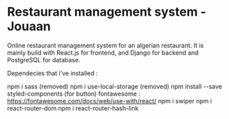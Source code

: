 # Restaurant management system - Jouaan

Online restaurant management system for an algerian restaurant. It is mainly build with React.js for frontend, and Django for backend and PostgreSQL for database.

Dependecies that i've installed :

npm i sass (removed)
npm i use-local-storage (removed)
npm install --save styled-components (for button)
fontawesome : <https://fontawesome.com/docs/web/use-with/react/>
npm i swiper
npm i react-router-dom
npm i react-router-hash-link
